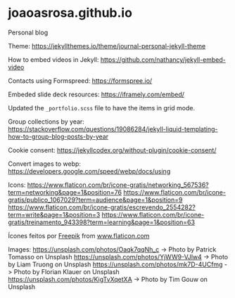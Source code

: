 # joaoasrosa.github.io
Personal blog



Theme: https://jekyllthemes.io/theme/journal-personal-jekyll-theme

How to embed videos in Jekyll: https://github.com/nathancy/jekyll-embed-video

Contacts using Formspreed: https://formspree.io/

Embeded slide deck resources: https://iframely.com/embed/

Updated the `_portfolio.scss` file to have the items in grid mode.

Group collections by year: https://stackoverflow.com/questions/19086284/jekyll-liquid-templating-how-to-group-blog-posts-by-year

Cookie consent: https://jekyllcodex.org/without-plugin/cookie-consent/

Convert images to webp: https://developers.google.com/speed/webp/docs/using

Icons:
https://www.flaticon.com/br/icone-gratis/networking_567536?term=networking&page=1&position=76
https://www.flaticon.com/br/icone-gratis/publico_1067029?term=audience&page=1&position=9
https://www.flaticon.com/br/icone-gratis/escrevendo_2554282?term=write&page=1&position=3
https://www.flaticon.com/br/icone-gratis/treinamento_943398?term=learning&page=1&position=63

Ícones feitos por <a href="https://www.flaticon.com/br/autores/freepik" title="Freepik">Freepik</a> from <a href="https://www.flaticon.com/br/" title="Flaticon"> www.flaticon.com</a>

Images:
https://unsplash.com/photos/Oaqk7qqNh_c -> Photo by Patrick Tomasso on Unsplash
https://unsplash.com/photos/YjWW9-VJlw4 -> Photo by Liam Truong on Unsplash
https://unsplash.com/photos/mk7D-4UCfmg -> Photo by Florian Klauer on Unsplash
https://unsplash.com/photos/KigTvXqetXA -> Photo by Tim Gouw on Unsplash